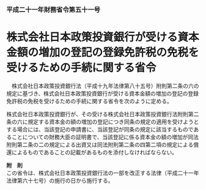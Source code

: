 ### 平成二十一年財務省令第五十一号  
# 株式会社日本政策投資銀行が受ける資本金額の増加の登記の登録免許税の免税を受けるための手続に関する省令  
　株式会社日本政策投資銀行法（平成十九年法律第八十五号）附則第二条の六の規定に基づき、株式会社日本政策投資銀行が受ける資本金額の増加の登記の登録免許税の免税を受けるための手続に関する省令を次のように定める。  
  
株式会社日本政策投資銀行が、その受ける株式会社日本政策投資銀行法附則第二条の六に規定する資本金の額の増加の登記につき同条の規定の適用を受けようとする場合には、当該登記の申請書に、当該登記が同条の規定に該当するものであることについての財務大臣の証明書で、当該登記に係る資本金の額の増加が同法附則第二条の二の規定による出資又は同法附則第二条の四第二項の規定による償還によるものであることの記載があるものを添付しなければならない。  
  
**附　則**  
この省令は、株式会社日本政策投資銀行法の一部を改正する法律（平成二十一年法律第六十七号）の施行の日から施行する。  
  
